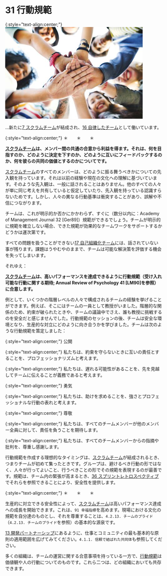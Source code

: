 # 31 行動規範

{:style="text-align:center;"}
![ch02_32_31_Norms_of_Conduct1](Images/ch02_32_31_Norms_of_Conduct1.png)

...新たに​[7 スクラムチーム](ch02_07_7_Scrum_Team.md)が結成され、[16 自律したチーム](ch02_16_16_Autonomous_Team.md)​として働いています。

{:style="text-align:center;"}
＊　　＊　　＊

**[スクラムチーム](ch02_07_7_Scrum_Team.md)は、メンバー間の共通の合意から利益を得ます。それは、何を目指すのか、どのように決定を下すのか、どのように互いにフィードバックするのか、何を彼らの共同の価値とするのかについてです。**

[スクラムチーム](ch02_07_7_Scrum_Team.md)のすべてのメンバーは、どのように振る舞うべきかについての先入観を持っています。それは以前の経験や現在の文化への理解に基づいています。そのような先入観は、一般に話されることはありません。他のすべての人々が単に同じ考えを共有していると仮定していたり、先入観を持っている認識すらないためです。しかし、人々の異なる行動基準は衝突することがあり、誤解や不信につながります。

チームは、これが明示的か否かにかかわらず、すぐに（数分以内に：Academy of Management Journal 32 [Ger89]）規範ができるでしょう。チームが明示的に規範を確立しない場合、できた規範が効果的なチームワークをサポートするかどうかは運次第です。

すべての問題を扱うことができない​[17 自己組織化チーム](ch02_17_17_Self_Organizing_Team.md)​には、話されていない事が残ります。課題はうやむやのままで、チームは可能な解決策を評価する機会を失ってしまいます。

それゆえ：

**[スクラムチーム](ch02_07_7_Scrum_Team.md)は、高いパフォーマンスを達成できるように行動規範（受け入れ可能な行動に関する期待; Annual Review of Psychology 41 [LM90]を参照）に合意します。**

例として、いくつかの階層レベルの人々で構成されるチームの経験を挙げることができます。例えば、そこにはチームの一員として教授がいました。階層的な関係のため、約束が破られたときや、チームの議論中でさえ、誰も教授に挑戦するのを安全だと感じませんでした。行動規範のセッションの後、チームは安全な環境となり、生産的な対立にどのように向き合うかを学びました。チームは次のような行動規範を策定しました：

{:style="text-align:center;"}
公開

{:style="text-align:center;"}
私たちは、約束を守らないときに互いの責任とすることを、プロフェッショナリズムと考えます。

{:style="text-align:center;"}
私たちは、遅れる可能性があることを、先を見越してチームに伝えることが義務であると考えます。

{:style="text-align:center;"}
勇気

{:style="text-align:center;"}
私たちは、助けを求めることを、強さとプロフェッショナルな行動の表れと考えます。

{:style="text-align:center;"}
尊敬

{:style="text-align:center;"}
私たちは、すべてのチームメンバーが他のメンバー全員に対して、責任を負うことを期待します。

{:style="text-align:center;"}
私たちは、すべてのチームメンバーからの指摘や批判を、尊重し感謝します。

行動規範を作成する理想的なタイミングは、[スクラムチーム](ch02_07_7_Scrum_Team.md)が結成されるとき、つまりチームが初めて集ったときです。グループは、避けるべき行動の形ではなく、人々が行ってよいこと、行うべきことの形でその規範を表現するのが最善です。規範は、チーム内の緊張が高まるとき、[36 スプリントレトロスペクティブ](ch02_37_36_Sprint_Retrospective.md)でそれらを参照できることにより、安全性を提供します。

{:style="text-align:center;"}
＊　　＊　　＊

生産的に対立できる安全性によって、[スクラムチーム](ch02_07_7_Scrum_Team.md)は高いパフォーマンス達成への成長を開始できます。これは、`91 幸福指標`​を高めます。現場における文化の規範を自分達のものとし、それを尊重することは、`4.2.13. チームのプライド`（`4.2.13. チームのプライド`を参照）の基本的な源泉です。

​[13 開発パートナーシップ](ch02_13_13_Development_Partnership.md)​にあるように、仕事とコミュニティの最も基本的な原則の適用範囲を広げてみてください。`4.1.1. 信頼で結ばれた共同体`も参照してください。

多くの組織は、チームの運営に関する合意事項を持っている一方で、[行動規範](ch02_32_31_Norms_of_Conduct.md)は価値観や人の行動についてのものです。これら二つは、どの組織においても共存できます。

